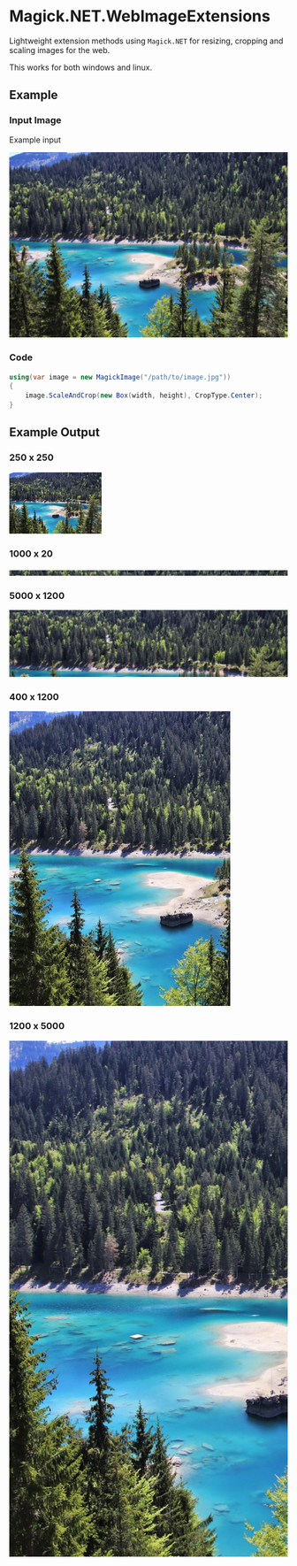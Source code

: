 # Magick.NET.WebImageExtensions

Lightweight extension methods using `Magick.NET` for resizing, cropping and scaling images for the web.

This works for both windows and linux.

## Example

### Input Image

Example input

![](./tests/Magick.NET.WebImageExtensions.Integration.Tests/test-images/alpine-lake_1920.jpg)

### Code



```c#
using(var image = new MagickImage("/path/to/image.jpg"))
{
    image.ScaleAndCrop(new Box(width, height), CropType.Center);
}
```

## Example Output

### 250 x 250

![](./tests/Magick.NET.WebImageExtensions.Integration.Tests/test-images/expected-output/alpine-lake_250x250.jpg)

### 1000 x 20

![](./tests/Magick.NET.WebImageExtensions.Integration.Tests/test-images/expected-output/alpine-lake_1000x20.jpg)

### 5000 x 1200

![](./tests/Magick.NET.WebImageExtensions.Integration.Tests/test-images/expected-output/alpine-lake_5000x1200.jpg)

### 400 x 1200

![](./tests/Magick.NET.WebImageExtensions.Integration.Tests/test-images/expected-output/alpine-lake_400x1200.jpg)

### 1200 x 5000

![](./tests/Magick.NET.WebImageExtensions.Integration.Tests/test-images/expected-output/alpine-lake_1200x5000.jpg)